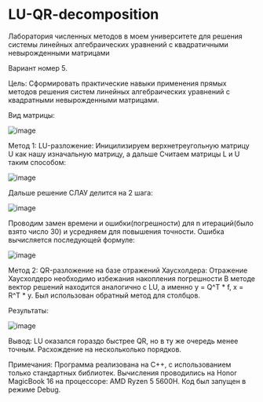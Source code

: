 # LU-QR-decomposition
Лаборатория численных методов в моем университете для решения системы линейных алгебраических уравнений с квадратичными невырожденными матрицами

Вариант номер 5.

Цель: Сформировать практические навыки применения прямых методов
решения систем линейных алгебраических уравнений с квадратными
невырожденными матрицами.

Вид матрицы:

![image](https://github.com/42-nd/LU-QR-decomposition/assets/60535433/2339ce90-926e-408a-a01f-a0c8a7b6b40b)

Метод 1:
LU-разложение:
Иницилизируем верхнетреугольную матрицу U как нашу изначальную матрицу, а дальше
Считаем матрицы L и U таким способом:

![image](https://github.com/42-nd/LU-QR-decomposition/assets/60535433/e2526612-19c5-4075-9c77-35ab9302d943)

Дальше решение СЛАУ делится на 2 шага:

![image](https://github.com/42-nd/LU-QR-decomposition/assets/60535433/a02d672c-9eb9-4986-ba6a-edb63387f078)

Проводим замен времени и ошибки(погрешности) для n итераций(было взято число 30) и усредняем для повышения точности. 
Ошибка вычисляется последующей формуле:

![image](https://github.com/42-nd/LU-QR-decomposition/assets/60535433/a1ad2d74-029c-4f0d-acf6-c0199fc38fde)

Метод 2:
QR-разложение на базе отражений Хаусхолдера:
Отражение Хаусхолдеро необходимо избежания накопления погрешности
В методе вектор решений находится аналогично с LU, а именно y = Q^T * f, x = R^T * y.
Был использован обратный метод для столбцов.

Результаты:

![image](https://github.com/42-nd/LU-QR-decomposition/assets/60535433/48e6e0ba-2d66-46e6-b349-933620cd29e1)

Вывод: LU оказался гораздо быстрее QR, но в ту же очередь менее точным. Расхождение на нескольколько порядков.

Примечания: Программа реализована на C++, с использованием только стандартных библиотек. Вычисления проводились на Honor MagicBook 16 на процессоре: AMD Ryzen 5 5600H. Код был запущен в режиме Debug.
